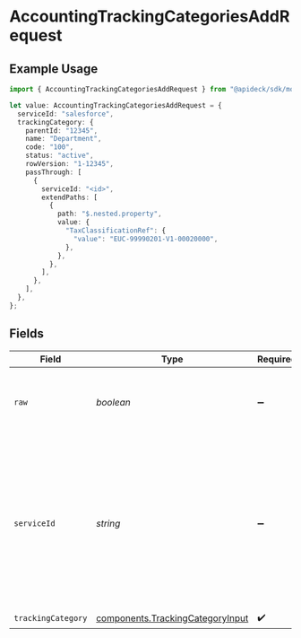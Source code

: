# AccountingTrackingCategoriesAddRequest

## Example Usage

```typescript
import { AccountingTrackingCategoriesAddRequest } from "@apideck/sdk/models/operations";

let value: AccountingTrackingCategoriesAddRequest = {
  serviceId: "salesforce",
  trackingCategory: {
    parentId: "12345",
    name: "Department",
    code: "100",
    status: "active",
    rowVersion: "1-12345",
    passThrough: [
      {
        serviceId: "<id>",
        extendPaths: [
          {
            path: "$.nested.property",
            value: {
              "TaxClassificationRef": {
                "value": "EUC-99990201-V1-00020000",
              },
            },
          },
        ],
      },
    ],
  },
};
```

## Fields

| Field                                                                                                                                         | Type                                                                                                                                          | Required                                                                                                                                      | Description                                                                                                                                   | Example                                                                                                                                       |
| --------------------------------------------------------------------------------------------------------------------------------------------- | --------------------------------------------------------------------------------------------------------------------------------------------- | --------------------------------------------------------------------------------------------------------------------------------------------- | --------------------------------------------------------------------------------------------------------------------------------------------- | --------------------------------------------------------------------------------------------------------------------------------------------- |
| `raw`                                                                                                                                         | *boolean*                                                                                                                                     | :heavy_minus_sign:                                                                                                                            | Include raw response. Mostly used for debugging purposes                                                                                      |                                                                                                                                               |
| `serviceId`                                                                                                                                   | *string*                                                                                                                                      | :heavy_minus_sign:                                                                                                                            | Provide the service id you want to call (e.g., pipedrive). Only needed when a consumer has activated multiple integrations for a Unified API. | salesforce                                                                                                                                    |
| `trackingCategory`                                                                                                                            | [components.TrackingCategoryInput](../../models/components/trackingcategoryinput.md)                                                          | :heavy_check_mark:                                                                                                                            | N/A                                                                                                                                           |                                                                                                                                               |